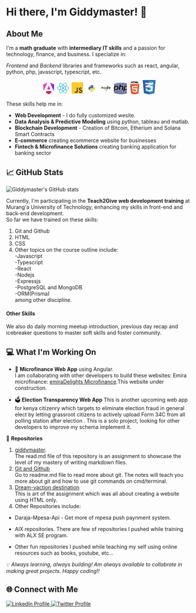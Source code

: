 # Hi there, I'm Giddymaster! 👋

## About Me
I'm a **math graduate** with **intermediary IT skills** and a passion for technology, finance, and business. I specialize in:

*Frontend* and *Backend* libraries and frameworks such as react, angular, python, php, javascript, typescript, etc.  

<p style="text-align: center;">
  <a href="angular" target="_blank"><img src="./src/images/angular.jpeg" alt="Angular" width="35"></a>
  <a href="reat" target="_blank"><img src="./src/images/react.svg" alt="React" width="35"></a>
  <a href="javascript" target="_blank"><img src="./src/images/js.svg" alt="JavaScript" width="35"></a>
  <a href="python" target="_blank"><img src="./src/images/python.png" alt="Python" width="35"></a>
  <a href="node" target="_blank"><img src="./src/images/node.png" alt="Node.js" width="35"></a>
  <a href="php" target="_blank"><img src="./src/images/php.jpeg" alt="PhP" width="35"></a>
  <a href="html" target="_blank"><img src="./src/images/html.jpeg" alt="HTML" width="35"></a>
  <a href="css" target="_blank"><img src="./src/images/css.jpeg" alt="CSS" width="35"></a>
</p>

These skills help me in:
- **Web Development** - I do fully customized wesite. 
- **Data Analysis & Predictive Modeling** using python, tableau and matlab.
- **Blockchain Development** - Creation of Bitcoin, Etherium and Solana Smart Contracts  
- **E-commerce** creating ecommerce website for businesses
- **Fintech & Microfinance Solutions** creating banking application for banking sector

## 📈 GitHub Stats
![Giddymaster's GitHub stats](https://github-readme-stats.vercel.app/api?username=Giddymaster&show_icons=true&theme=radical)

Currently, I'm participating in the **Teach2Give web development training** at Murang'a University of Technology, enhancing my skills in front-end and back-end development.  
So far we have trained on these skills:
1. Git and Github
1. HTML
1. CSS
1. Other topics on the course outline include:  
-Javascript  
-Typescript  
-React  
-Nodejs  
-Expressjs  
-PostgreSQL and MongoDB  
-ORM(Prisma)  
among other discipline.

#### Other Skills
We also do daily morning meetup introduction, previous day recap and icebreaker questions to master soft skills and foster community.


## 💻 What I'm Working On
- 🏦 **Microfinance Web App** using Angular.  
I am collaborating with other developers to build these websites: Emira microfinance:  [emiraDelights Microfinance](http://emiradelights.com/).This website under construction.  

- 🗳️ **Election Transparency Web App** This is another upcoming web app for kenya citizenry which targets to eliminate election fraud in general elect by letting grassroot citizens to actively upload Form 34C from all polling station after election . This is a solo project, looking for other developers to improve my schema implement it.


🔗 **Repositories**  
1. [giddymaster](https://github.com/Giddymaster/giddymaster).  
The read.md file of this repository is an assignment to showcase the level of my mastery of writing markdown files. 
1. [Git and Github](https://github.com/Giddymaster/Everyday-Git)  
Go to readme.md file to read more about git. The notes will teach you more about git and how to use git commands on cmd/terminal.  
1. [Dream-vaction destination](https://github.com/Giddymaster/dream-vacation-destinations)  
This is art of the assignment which was all about creating a website using HTML only.
1. Other Repositories include: 
- Daraja-Mpesa-Api - Get more of mpesa push paynment system.  

- AlX repositories. There are few of repositories I pushed while training with ALX SE program.

- Other fun repositories I pushed while teaching my self using online resources such as books, youtube, etc...

💡 *Always learning, always building! Am always available to collabrate in making great projects. Happy coding‼️*

## 🌐 Connect with Me
<p text-align="center">

<a href="https://www.linkedin.com/in/gideon-mwangi/" target="_blank">
  <img src="https://img.shields.io/badge/LinkedIn-Connect-blue?style=flat&logo=linkedin" alt="LinkedIn Profile">
</a>
<a href="https://twitter.com/Giddybrown3" target="_blank"><img src="https://img.shields.io/badge/Twitter-Follow-blue?style=flat&logo=twitter" alt="Twitter Profile">
</p>